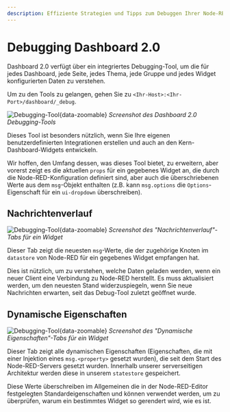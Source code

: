 ```yaml
---
description: Effiziente Strategien und Tipps zum Debuggen Ihrer Node-RED Dashboard 2.0 Setups, um einen reibungslosen Betrieb zu gewährleisten.
---
```


# Debugging Dashboard 2.0

Dashboard 2.0 verfügt über ein integriertes Debugging-Tool, um die für jedes Dashboard, jede Seite, jedes Thema, jede Gruppe und jedes Widget konfigurierten Daten zu verstehen.

Um zu den Tools zu gelangen, gehen Sie zu `<Ihr-Host>:<Ihr-Port>/dashboard/_debug`.

![Debugging-Tool](/images/debug-example.png "Debugging-Tool"){data-zoomable}
_Screenshot des Dashboard 2.0 Debugging-Tools_

Dieses Tool ist besonders nützlich, wenn Sie Ihre eigenen benutzerdefinierten Integrationen erstellen und auch an den Kern-Dashboard-Widgets entwickeln.

Wir hoffen, den Umfang dessen, was dieses Tool bietet, zu erweitern, aber vorerst zeigt es die aktuellen `props` für ein gegebenes Widget an, die durch die Node-RED-Konfiguration definiert sind, aber auch die überschriebenen Werte aus dem `msg`-Objekt enthalten (z.B. kann `msg.options` die `Options`-Eigenschaft für ein `ui-dropdown` überschreiben).

## Nachrichtenverlauf

![Debugging-Tool](/images/debug-example-datastore.png "Debugging-Tool"){data-zoomable}
_Screenshot des "Nachrichtenverlauf"-Tabs für ein Widget_

Dieser Tab zeigt die neuesten `msg`-Werte, die der zugehörige Knoten im `datastore` von Node-RED für ein gegebenes Widget empfangen hat.

Dies ist nützlich, um zu verstehen, welche Daten geladen werden, wenn ein neuer Client eine Verbindung zu Node-RED herstellt. Es muss aktualisiert werden, um den neuesten Stand widerzuspiegeln, wenn Sie neue Nachrichten erwarten, seit das Debug-Tool zuletzt geöffnet wurde.

## Dynamische Eigenschaften

![Debugging-Tool](/images/debug-example-statestore.png "Debugging-Tool"){data-zoomable}
_Screenshot des "Dynamische Eigenschaften"-Tabs für ein Widget_

Dieser Tab zeigt alle dynamischen Eigenschaften (Eigenschaften, die mit einer Injektion eines `msg.<property>` gesetzt wurden), die seit dem Start des Node-RED-Servers gesetzt wurden. Innerhalb unserer serverseitigen Architektur werden diese in unserem `statestore` gespeichert.

Diese Werte überschreiben im Allgemeinen die in der Node-RED-Editor festgelegten Standardeigenschaften und können verwendet werden, um zu überprüfen, warum ein bestimmtes Widget so gerendert wird, wie es ist.
